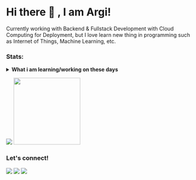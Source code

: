 # Hi there 👋 , I am Argi!
Currently working with Backend & Fullstack Development with Cloud Computing for Deployment, but I love learn new thing in programming such as Internet of Things, Machine Learning, etc.  

### Stats:
<details>
 <summary><strong>What i am learning/working on these days</strong></summary>
    - 🔭 I’m currently working on Fullstack Development </br>
    - 🌱 I’m currently learning Javascript, Go, and UIKit </br>
    - 👯 I’m looking to collaborate on Fullstack Project, Mobile Apps, Cloud Computing. </br>
    - 🤔 I’m looking for help with master of programming. hihi </br>
    - 💬 Ask me about anything.</br>
    - 📫 How to reach me: <a href="mailto:argifatur@gmail.com">Email me!</a>  </br>
    - 😄 Pronouns: He/Him </br>
    - ⚡ Fun fact: ... </br>
</details>
<p>
    <img src="https://github-readme-stats.vercel.app/api?username=argifatur&hide=contribs,prs&show_icons=true&hide_border=true&title_color=000" />
    <img src="https://github-readme-stats.vercel.app/api/top-langs/?username=argifatur&layout=compact" height=180 />
</p>

### Let's connect!
<p>
    <a href="https://argifatur.github.io" target="blank"><img src="https://img.shields.io/badge/Website-https://argifatur.github.io-green?" /></a>
    <a href="https://linkedin.com/in/argifatur" target="blank"><img src="https://img.shields.io/badge/Argi_Nur_Faturrohman-30302f?style=flat&logo=linkedin" /></a>
    <a href="https://medium.com/@argifatur" target="blank"><img src="https://img.shields.io/badge/Argi_Nur_Faturrohman-30302f?style=flat&logo=medium" /></a>
</p>

<!--
**argifatur/argifatur** is a ✨ _special_ ✨ repository because its `README.md` (this file) appears on your GitHub profile.

Here are some ideas to get you started:

- 🔭 I’m currently working on ...
- 🌱 I’m currently learning ...
- 👯 I’m looking to collaborate on ...
- 🤔 I’m looking for help with ...
- 💬 Ask me about ...
- 📫 How to reach me: ...
- 😄 Pronouns: ...
- ⚡ Fun fact: ...
-->
